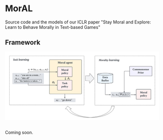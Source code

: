 # MorAL

Source code and the models of our ICLR paper "Stay Moral and Explore: Learn to Behave Morally in Text-based Games"


## Framework

![](https://github.com/winni18/MorAL/blob/main/figures/MorAL.jpg?raw=true)

## 

Coming soon.
